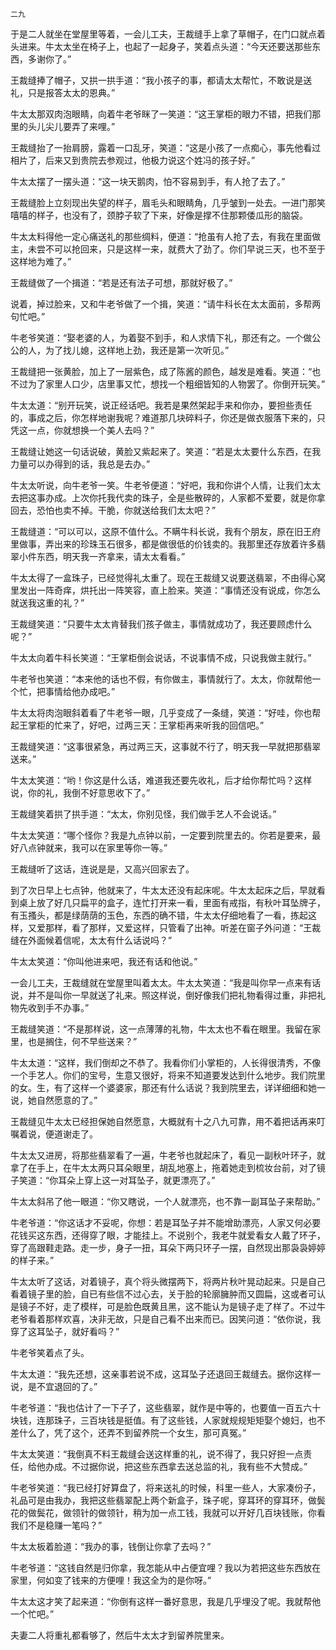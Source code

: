     二九 

   于是二人就坐在堂屋里等着，一会儿工夫，王裁缝手上拿了草帽子，在门口就点着头进来。牛太太坐在椅子上，也起了一起身子，笑着点头道：“今天还要送那些东西，多谢你了。”

   王裁缝捧了帽子，又拱一拱手道：“我小孩子的事，都请太太帮忙，不敢说是送礼，只是报答太太的恩典。”

   牛太太那双肉泡眼睛，向着牛老爷眯了一笑道：“这王掌柜的眼力不错，把我们那里的头儿尖儿要弄了来哩。”

   王裁缝抬了一抬肩膀，露着一口乱牙，笑道：“这是小孩了一点痴心，事先他看过相片了，后来又到贵院去参观过，他极力说这个姓冯的孩子好。”

   牛太太摆了一摆头道：“这一块天鹅肉，怕不容易到手，有人抢了去了。”

   王裁缝脸上立刻现出失望的样子，眉毛头和眼睛角，几乎皱到一处去。一进门那笑嘻嘻的样子，也没有了，颈脖子软了下来，好像是撑不住那颗倭瓜形的脑袋。

   牛太太料得他一定心痛送礼的那些绸料，便道：“抢虽有人抢了去，有我在里面做主，未尝不可以抢回来，只是这样一来，就费大了劲了。你们早说三天，也不至于这样地为难了。”

   王裁缝做了一个揖道：“若是还有法子可想，那就好极了。”

   说着，掉过脸来，又和牛老爷做了一个揖，笑道：“请牛科长在太太面前，多帮两句忙吧。”

   牛老爷笑道：“娶老婆的人，为着娶不到手，和人求情下礼，那还有之。一个做公公的人，为了找儿媳，这样地上劲，我还是第一次听见。”

   王裁缝把一张黄脸，加上了一层紫色，成了陈酱的颜色，越发是难看。笑道：“也不过为了家里人口少，店里事又忙，想找一个粗细皆知的人物罢了。你倒开玩笑。”

   牛太太道：“别开玩笑，说正经话吧。我若是果然架起手来和你办，要担些责任的，事成之后，你怎样地谢我呢？难道那几块碎料子，你还是做衣服落下来的，只凭这一点，你就想换一个美人去吗？”

   王裁缝让她这一句话说破，黄脸又紫起来了。笑道：“若是太太要什么东西，在我力量可以办得到的话，我总是去办。”

   牛太太听说，向牛老爷一笑。牛老爷便道：“好吧，我和你讲个人情，让我们太太去把这事办成。上次你托我代卖的珠子，全是些散碎的，人家都不爱要，就是你拿回去，恐怕也卖不掉。干脆，你就送给我们太太吧？”

   王裁缝道：“可以可以，这原不值什么。不瞒牛科长说，我有个朋友，原在旧王府里做事，弄出来的珍珠玉石很多，都是做很低的价钱卖的。我那里还存放着许多翡翠小件东西，明天我一齐拿来，请太太看看。”

   牛太太得了一盒珠子，已经觉得礼太重了。现在王裁缝又说要送翡翠，不由得心窝里发出一阵奇痒，烘托出一阵笑容，直上脸来。笑道：“事情还没有说成，你怎么就送我这重的礼？”

   王裁缝笑道：“只要牛太太肯替我们孩子做主，事情就成功了，我还要顾虑什么呢？”

   牛太太向着牛科长笑道：“王掌柜倒会说话，不说事情不成，只说我做主就行。”

   牛老爷也笑道：“本来他的话也不假，有你做主，事情就行了。太太，你就帮他一个忙，把事情给他办成吧。”

   牛太太将肉泡眼斜着看了牛老爷一眼，几乎变成了一条缝，笑道：“好哇，你也帮起王掌柜的忙来了，好吧，过两三天：王掌柜再来听我的回信吧。”

   王裁缝笑道：“这事很紧急，再过两三天，这事就不行了，明天我一早就把那翡翠送来。”

   牛太太笑道：“哟！你这是什么话，难道我还要先收礼，后才给你帮忙吗？这样说，你的礼，我倒不好意思收下了。”

   王裁缝笑着拱了拱手道：“太太，你别见怪，我们做手艺人不会说话。”

   牛太太笑道：“哪个怪你？我是九点钟以前，一定要到院里去的。你若是要来，最好八点钟就来，我可以在家里等你一等。”

   王裁缝听了这话，连说是是，又高兴回家去了。

   到了次日早上七点钟，他就来了，牛太太还没有起床呢。牛太太起床之后，早就看到桌上放了好几只扁平的盒子，连忙打开来一看，里面有戒指，有秋叶耳坠牌子，有玉搔头，都是绿荫荫的玉色，东西的确不错，牛太太仔细地看了一看，拣起这样，又爱那样，看了那样，又爱这样，只管看了出神。听差在窗子外问道：“王裁缝在外面候着信呢，太太有什么话说吗？”

   牛太太笑道：“你叫他进来吧，我还有话和他说。”

   一会儿工夫，王裁缝就在堂屋里叫着太太。牛太太笑道：“我是叫你早一点来有话说，并不是叫你一早就送了礼来。照这样说，倒好像我们把礼物看得过重，非把礼物先收到手不办事。”

   王裁缝笑道：“不是那样说，这一点薄薄的礼物，牛太太也不看在眼里。我留在家里，也是搁住，何不早些送来？”

   牛太太道：“这样，我们倒却之不恭了。我看你们小掌柜的，人长得很清秀，不像一个手艺人。你们的宝号，生意又很好，将来不知道要发达到什么地步。我们院里的女。生，有了这样一个婆婆家，那还有什么话说？我到院里去，详详细细和她一说，她自然愿意的了。”

   王裁缝见牛太太已经担保她自然愿意，大概就有十之八九可靠，用不着把话再来叮嘱着说，便道谢走了。

   牛太太又进房，将那些翡翠看了一遍，牛老爷也就起床了，看见一副秋叶环子，就拿了在手上，在牛太太两只耳朵眼里，胡乱地塞上，拖着她走到梳妆台前，对了镜子笑道：“你耳朵上穿上这一对耳坠子，就更漂亮了。”

   牛太太斜吊了他一眼道：“你又瞎说，一个人就漂亮，也不靠一副耳坠子来帮助。”

   牛老爷道：“你这话才不妥呢，你想：若是耳坠子并不能增助漂亮，人家又何必要花钱买这东西，还得穿了眼，才能挂上。不说别个，我老牛就爱看女人戴了环子，穿了高跟鞋走路。走一步，身子一扭，耳朵下两只环子一摆，自然现出那袅袅婷婷的样子来。”

   牛太太听了这话，对着镜子，真个将头微摆两下，将两片秋叶晃动起来。只是自己看着镜子里的脸，自已有些信不过心去，关于脸的轮廓臃肿而又圆扁，这或者可认是镜子不好，走了模样，可是脸色既黄且黑，这不能认为是镜子走了样了。不过牛老爷看着那样欢喜，决非无故，只是自己看不出来而已。因笑问道：“依你说，我穿了这耳坠子，就好看吗？”

   牛老爷笑着点了头。

   牛太太道：“我先还想，这亲事若说不成，这耳坠子还退回王裁缝去。据你这样一说，是不宜退回的了。”

   牛老爷道：“我也估计了一下子了，这些翡翠，就作是中等的，也要值一百五六十块钱，连那珠子，三百块钱是挺值。有了这些钱，人家就规规矩矩娶个媳妇，也不差什么了，凭了这个，还弄不到留养院一个女生，那可真冤。”

   牛太太笑道：“我倒真不料王裁缝会送这样重的礼，说不得了，我只好担一点责任，给他办成。不过据你说，把这些东西拿去送总监的礼，我有些不大赞成。”

   牛老爷笑道：“我已经打好算盘了，将来送礼的时候，科里一些人，大家凑份子，礼品可是由我办，我把这些翡翠配上两个新盒子，珠子呢，穿耳环的穿耳环，做鬓花的做鬓花，做领针的做领针，稍为加一点工钱，我就可以开好几百块钱账，你看我们不是稳赚一笔吗？”

   牛太太板着脸道：“我办的事，钱倒让你拿了去吗？”

   牛老爷道：“这钱自然是归你拿，我怎能从中占便宜哩？我以为若把这些东西放在家里，何如变了钱来的方便哩！我这全为的是你呀。”

   牛太太这才笑了起来道：“你倒有这样一番好意思，我是几乎埋没了呢。我就帮他一个忙吧。”

   夫妻二人将重礼都看够了，然后牛太太才到留养院里来。

